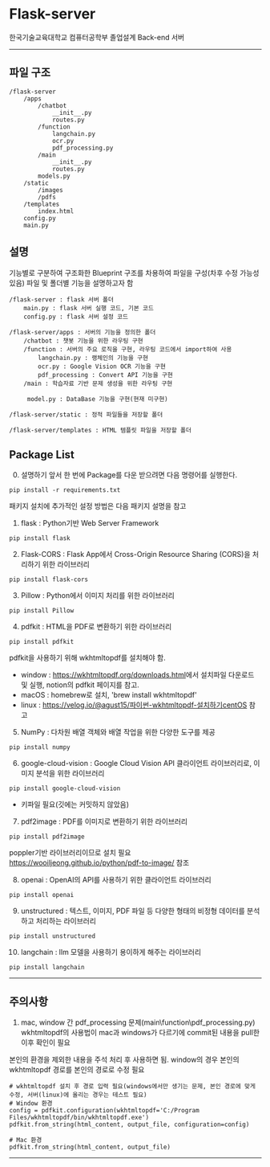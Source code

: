 # Flask-server
한국기술교육대학교 컴퓨터공학부 졸업설계 Back-end 서버


---

## 파일 구조
```
/flask-server
    /apps
        /chatbot
            __init__.py
            routes.py
        /function
            langchain.py
            ocr.py
            pdf_processing.py
        /main
            __init__.py
            routes.py
        models.py
    /static
        /images
        /pdfs
    /templates
        index.html
    config.py
    main.py
```


## 설명
기능별로 구분하여 구조화한 Blueprint 구조를 차용하여 파일을 구성(차후 수정 가능성 있음)
파일 및 폴더별 기능을 설명하고자 함
```
/flask-server : flask 서버 폴더
    main.py : flask 서버 실행 코드, 기본 코드
    config.py : flask 서버 설정 코드

/flask-server/apps : 서버의 기능을 정의한 폴더
    /chatbot : 챗봇 기능을 위한 라우팅 구현
    /function : 서버의 주요 로직을 구현, 라우팅 코드에서 import하여 사용
        langchain.py : 랭체인의 기능을 구현
        ocr.py : Google Vision OCR 기능을 구현
        pdf_processing : Convert API 기능을 구현
    /main : 학습자료 기반 문제 생성을 위한 라우팅 구현

     model.py : DataBase 기능을 구현(현재 미구현)

/flask-server/static : 정적 파일들을 저장할 폴더

/flask-server/templates : HTML 템플릿 파일을 저장할 폴더
```


## Package List
0. 설명하기 앞서 한 번에 Package를 다운 받으려면 다음 명령어를 실행한다.
```
pip install -r requirements.txt
```
패키지 설치에 추가적인 설정 방법은 다음 패키지 설명을 참고


1. flask : Python기반 Web Server Framework
```
pip install flask
```


2. Flask-CORS : Flask App에서 Cross-Origin Resource Sharing (CORS)을 처리하기 위한 라이브러리
```
pip install flask-cors
```


3. Pillow : Python에서 이미지 처리를 위한 라이브러리
```
pip install Pillow
```


4. pdfkit : HTML을 PDF로 변환하기 위한 라이브러리
```
pip install pdfkit
```
pdfkit을 사용하기 위해 wkhtmltopdf를 설치해야 함.
- window : <https://wkhtmltopdf.org/downloads.html>에서 설치파일 다운로드 및 실행, notion의 pdfkit 페이지를 참고.
- macOS : homebrew로 설치, 'brew install wkhtmltopdf'
- linux : <https://velog.io/@agust15/파이썬-wkhtmltopdf-설치하기centOS> 참고


5. NumPy : 다차원 배열 객체와 배열 작업을 위한 다양한 도구를 제공
```
pip install numpy
```


6. google-cloud-vision : Google Cloud Vision API 클라이언트 라이브러리로, 이미지 분석을 위한 라이브러리
```
pip install google-cloud-vision
```
- 키파일 필요(깃에는 커밋하지 않았음)


7. pdf2image : PDF를 이미지로 변환하기 위한 라이브러리
```
pip install pdf2image
```
poppler기반 라이브러리이므로 설치 필요 <https://wooiljeong.github.io/python/pdf-to-image/> 참조

8. openai : OpenAI의 API를 사용하기 위한 클라이언트 라이브러리
```
pip install openai
```

9. unstructured : 텍스트, 이미지, PDF 파일 등 다양한 형태의 비정형 데이터를 분석하고 처리하는 라이브러리
```
pip install unstructured
```

10. langchain : llm 모델을 사용하기 용이하게 해주는 라이브러리
```
pip install langchain
```
---

## 주의사항
1. mac, window 간 pdf_processing 문제(main\function\pdf_processing.py)
wkhtmltopdf의 사용법이 mac과 windows가 다르기에 commit된 내용을 pull한 이후 확인이 필요

본인의 환경을 제외한 내용을 주석 처리 후 사용하면 됨.
window의 경우 본인의 wkhtmltopdf 경로를 본인의 경로로 수정 필요
```
# wkhtmltopdf 설치 후 경로 입력 필요(windows에서만 생기는 문제, 본인 경로에 맞게 수정, 서버(linux)에 올리는 경우는 테스트 필요)
# Window 환경
config = pdfkit.configuration(wkhtmltopdf='C:/Program Files/wkhtmltopdf/bin/wkhtmltopdf.exe')
pdfkit.from_string(html_content, output_file, configuration=config)
    
# Mac 환경
pdfkit.from_string(html_content, output_file)
```
---
